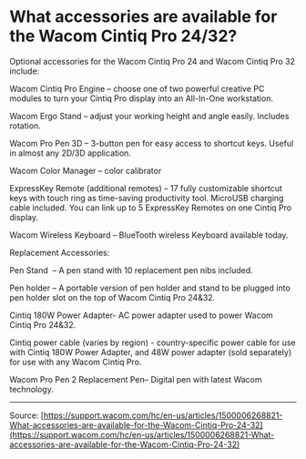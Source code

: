 # What accessories are available for the Wacom Cintiq Pro 24/32?

Optional accessories for the Wacom Cintiq Pro 24 and Wacom Cintiq Pro 32 include:


Wacom Cintiq Pro Engine – choose one of two powerful creative PC modules to turn your Cintiq Pro display into an All-In-One workstation.

Wacom Ergo Stand – adjust your working height and angle easily. Includes rotation.

Wacom Pro Pen 3D – 3-button pen for easy access to shortcut keys. Useful in almost any 2D/3D application.

Wacom Color Manager – color calibrator

ExpressKey Remote (additional remotes) – 17 fully customizable shortcut keys with touch ring as time-saving productivity tool. MicroUSB charging cable included. You can link up to 5 ExpressKey Remotes on one Cintiq Pro display.

Wacom Wireless Keyboard – BlueTooth wireless Keyboard available today.



Replacement Accessories:


Pen Stand  – A pen stand with 10 replacement pen nibs included.

Pen holder – A portable version of pen holder and stand to be plugged into pen holder slot on the top of Wacom Cintiq Pro 24&32.

Cintiq 180W Power Adapter- AC power adapter used to power Wacom Cintiq Pro 24&32.

Cintiq power cable (varies by region) - country-specific power cable for use with Cintiq 180W Power Adapter, and 48W power adapter (sold separately) for use with any Wacom Cintiq Pro.

Wacom Pro Pen 2 Replacement Pen– Digital pen with latest Wacom technology.

---
Source: [https://support.wacom.com/hc/en-us/articles/1500006268821-What-accessories-are-available-for-the-Wacom-Cintiq-Pro-24-32](https://support.wacom.com/hc/en-us/articles/1500006268821-What-accessories-are-available-for-the-Wacom-Cintiq-Pro-24-32)
